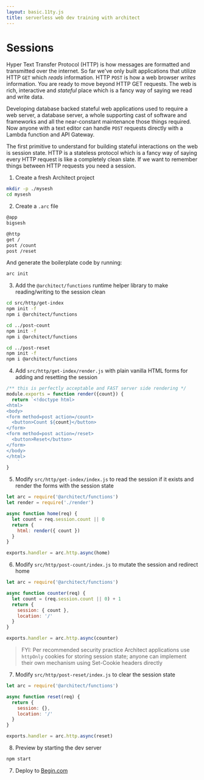 ```yaml
---
layout: basic.11ty.js
title: serverless web dev training with architect
---
```


# Sessions

Hyper Text Transfer Protocol (HTTP) is how messages are formatted and transmitted over the internet. So far we've only built applications that utilize HTTP `GET` which *reads* information. HTTP `POST` is how a web browser _writes_ information. You are ready to move beyond HTTP GET requests. The web is rich, interactive and _stateful_ place which is a fancy way of saying we read and write data. 

Developing database backed stateful web applications used to require a web server, a database server, a whole supporting cast of software and frameworks and all the near-constant maintenance those things required. Now anyone with a text editor can handle `POST` requests directly with a Lambda function and API Gateway.

The first primitive to understand for building stateful interactions on the web is session state. HTTP is a stateless protocol which is a fancy way of saying every HTTP request is like a completely clean slate. If we want to remember things between HTTP requests you need a session.

1. Create a fresh Architect project

```bash
mkdir -p ./mysesh
cd mysesh
```

2. Create a `.arc` file

```bash
@app
bigsesh

@http
get /
post /count
post /reset
```

And generate the boilerplate code by running:

```bash
arc init
```

3. Add the `@architect/functions` runtime helper library to make reading/writing to the session clean

```bash
cd src/http/get-index
npm init -f
npm i @architect/functions

cd ../post-count
npm init -f
npm i @architect/functions

cd ../post-reset
npm init -f
npm i @architect/functions
```

4. Add `src/http/get-index/render.js` with plain vanilla HTML forms for adding and resetting the session

```javascript
/** this is perfectly acceptable and FAST server side rendering */
module.exports = function render({count}) {
  return `<!doctype html>
<html>
<body>
<form method=post action=/count>
  <button>Count ${count}</button>
</form>
<form method=post action=/reset>
  <button>Reset</button>
</form>
</body>
</html>
    `
}
```

5. Modify `src/http/get-index/index.js` to read the session if it exists and render the forms with the session state

```javascript
let arc = require('@architect/functions')
let render = require('./render')

async function home(req) {
  let count = req.session.count || 0
  return {
    html: render({ count })
  }
}

exports.handler = arc.http.async(home)
```

6. Modify `src/http/post-count/index.js` to mutate the session and redirect home


```javascript
let arc = require('@architect/functions')

async function counter(req) {
  let count = (req.session.count || 0) + 1
  return {
    session: { count },
    location: '/'
  }
}

exports.handler = arc.http.async(counter)
```

> FYI: Per recommended security practice Architect applications use `httpOnly` cookies for storing session state; anyone can implement their own mechanism using Set-Cookie headers directly

7. Modify `src/http/post-reset/index.js` to clear the session state

```javascript
let arc = require('@architect/functions')

async function reset(req) {
  return {
    session: {},
    location: '/'
  }
}

exports.handler = arc.http.async(reset)
```

8. Preview by starting the dev server

```bash
npm start
```

7. Deploy to [Begin.com](https://begin.com)

